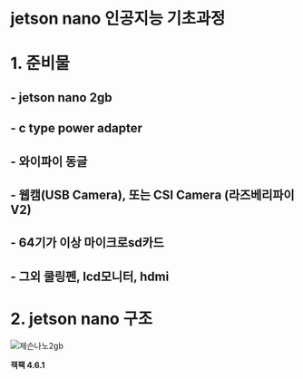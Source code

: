 # jetson nano 인공지능 기초과정

# 1. 준비물
## - jetson nano 2gb
## - c type power adapter
## -  와이파이 동글
## - 웹캠(USB Camera), 또는 CSI Camera (라즈베리파이 V2)
## - 64기가 이상 마이크로sd카드
## - 그외 쿨링펜, lcd모니터, hdmi 
# 2. jetson nano 구조
![제슨나노2gb](https://user-images.githubusercontent.com/92077615/196316580-70196b49-9d94-448b-a90d-ea7c82841e6e.jpg)


<b> 잭팩 4.6.1
